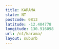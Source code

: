 ```yaml
---
title: KARAMA
state: NT
postcode: 0813
latitude: -12.404778
longitude: 130.916098
url: /nt/karama/
layout: suburb
---
```

